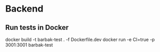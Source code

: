 # Backend

## Run tests in Docker
docker build -t barbak-test . -f Dockerfile.dev
docker run -e CI=true -p 3001:3001 barbak-test
